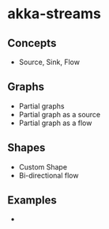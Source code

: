 # akka-streams

## Concepts
* Source, Sink, Flow

## Graphs
* Partial graphs
* Partial graph as a source
* Partial graph as a flow

## Shapes
* Custom Shape
* Bi-directional flow

## Examples
* 


